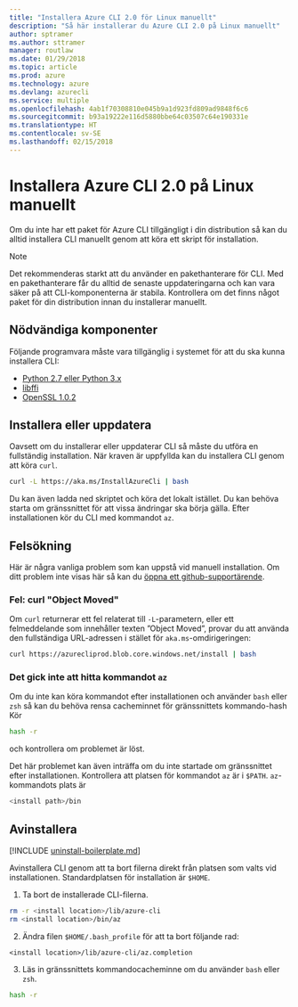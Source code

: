 ```yaml
---
title: "Installera Azure CLI 2.0 för Linux manuellt"
description: "Så här installerar du Azure CLI 2.0 på Linux manuellt"
author: sptramer
ms.author: sttramer
manager: routlaw
ms.date: 01/29/2018
ms.topic: article
ms.prod: azure
ms.technology: azure
ms.devlang: azurecli
ms.service: multiple
ms.openlocfilehash: 4ab1f70308810e045b9a1d923fd809ad9848f6c6
ms.sourcegitcommit: b93a19222e116d5880bbe64c03507c64e190331e
ms.translationtype: HT
ms.contentlocale: sv-SE
ms.lasthandoff: 02/15/2018
---
```

# <a name="install-azure-cli-20-on-linux-manually"></a>Installera Azure CLI 2.0 på Linux manuellt

Om du inte har ett paket för Azure CLI tillgängligt i din distribution så kan du alltid installera CLI manuellt genom att köra ett skript för installation.

> [!NOTE]
> Det rekommenderas starkt att du använder en pakethanterare för CLI. Med en pakethanterare får du alltid de senaste uppdateringarna och kan vara säker på att CLI-komponenterna är stabila. Kontrollera om det finns något paket för din distribution innan du installerar manuellt.

## <a name="prerequisites"></a>Nödvändiga komponenter

Följande programvara måste vara tillgänglig i systemet för att du ska kunna installera CLI:

* [Python 2.7 eller Python 3.x](https://www.python.org/downloads/)
* [libffi](https://sourceware.org/libffi/)
* [OpenSSL 1.0.2](https://www.openssl.org/source/)

## <a name="install-or-update"></a>Installera eller uppdatera

Oavsett om du installerar eller uppdaterar CLI så måste du utföra en fullständig installation. När kraven är uppfyllda kan du installera CLI genom att köra `curl`.

```bash
curl -L https://aka.ms/InstallAzureCli | bash
```

Du kan även ladda ned skriptet och köra det lokalt istället. Du kan behöva starta om gränssnittet för att vissa ändringar ska börja gälla. Efter installationen kör du CLI med kommandot `az`.

## <a name="troubleshooting"></a>Felsökning

Här är några vanliga problem som kan uppstå vid manuell installation. Om ditt problem inte visas här så kan du [öppna ett github-supportärende](https://github.com/Azure/azure-cli/issues).
### <a name="curl-object-moved-error"></a>Fel: curl "Object Moved"

Om `curl` returnerar ett fel relaterat till `-L`-parametern, eller ett felmeddelande som innehåller texten ”Object Moved”, provar du att använda den fullständiga URL-adressen i stället för `aka.ms`-omdirigeringen:

```bash
curl https://azurecliprod.blob.core.windows.net/install | bash
```

### <a name="az-command-not-found"></a>Det gick inte att hitta kommandot `az`

Om du inte kan köra kommandot efter installationen och använder `bash` eller `zsh` så kan du behöva rensa cacheminnet för gränssnittets kommando-hash Kör

```bash
hash -r
```

och kontrollera om problemet är löst.

Det här problemet kan även inträffa om du inte startade om gränssnittet efter installationen. Kontrollera att platsen för kommandot `az` är i `$PATH`. `az`-kommandots plats är

```bash
<install path>/bin
```

## <a name="uninstall"></a>Avinstallera

[!INCLUDE [uninstall-boilerplate.md](includes/uninstall-boilerplate.md)]

Avinstallera CLI genom att ta bort filerna direkt från platsen som valts vid installationen. Standardplatsen för installation är `$HOME`.

1. Ta bort de installerade CLI-filerna.

  ```bash
  rm -r <install location>/lib/azure-cli
  rm <install location>/bin/az
  ```
2. Ändra filen `$HOME/.bash_profile` för att ta bort följande rad:

  ```
  <install location>/lib/azure-cli/az.completion
  ```

3. Läs in gränssnittets kommandocacheminne om du använder `bash` eller `zsh`.

  ```bash
  hash -r
  ```
